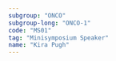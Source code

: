 ```yaml
---
subgroup: "ONCO"
subgroup-long: "ONCO-1"
code: "MS01"
tag: "Minisymposium Speaker"
name: "Kira Pugh"
---
```


